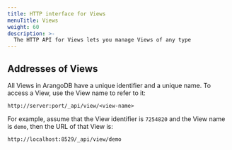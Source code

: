 ```yaml
---
title: HTTP interface for Views
menuTitle: Views
weight: 60
description: >-
  The HTTP API for Views lets you manage Views of any type
---
```

## Addresses of Views

All Views in ArangoDB have a unique identifier and a unique
name. To access a View, use the View name to refer to it:

```
http://server:port/_api/view/<view-name>
```

For example, assume that the View identifier is `7254820` and
the View name is `demo`, then the URL of that View is:

```
http://localhost:8529/_api/view/demo
```
